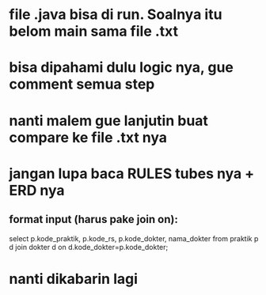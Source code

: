 # file .java bisa di run. Soalnya itu belom main sama file .txt
# bisa dipahami dulu logic nya, gue comment semua step
# nanti malem gue lanjutin buat compare ke file .txt nya
# jangan lupa baca RULES tubes nya + ERD nya
## format input (harus pake join on): 
select p.kode_praktik, p.kode_rs, p.kode_dokter, nama_dokter from praktik p d join dokter d on d.kode_dokter=p.kode_dokter; 
# nanti dikabarin lagi 

